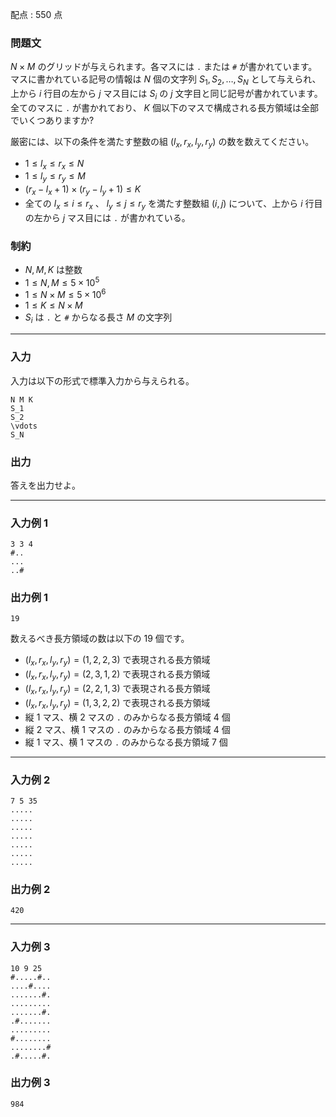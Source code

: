 配点 : $550$ 点

### 問題文

$N \times M$ のグリッドが与えられます。各マスには `.` または `#` が書かれています。  
マスに書かれている記号の情報は $N$ 個の文字列 $S_1,S_2,\dots,S_N$ として与えられ、上から $i$ 行目の左から $j$ マス目には $S_i$ の $j$ 文字目と同じ記号が書かれています。  
全てのマスに `.` が書かれており、 $K$ 個以下のマスで構成される長方領域は全部でいくつありますか?

厳密には、以下の条件を満たす整数の組 $(l_x,r_x,l_y,r_y)$ の数を数えてください。

  * $1 \le l_x \le r_x \le N$
  * $1 \le l_y \le r_y \le M$
  * $(r_x-l_x+1) \times (r_y-l_y+1) \le K$
  * 全ての $l_x \le i \le r_x$ 、 $l_y \le j \le r_y$ を満たす整数組 $(i,j)$ について、上から $i$ 行目の左から $j$ マス目には `.` が書かれている。



### 制約

  * $N,M,K$ は整数
  * $1 \le N,M \le 5 \times 10^5$
  * $1 \le N \times M \le 5 \times 10^6$
  * $1 \le K \le N \times M$
  * $S_i$ は `.` と `#` からなる長さ $M$ の文字列



* * *

### 入力

入力は以下の形式で標準入力から与えられる。
    
    
    N M K
    S_1
    S_2
    \vdots
    S_N

### 出力

答えを出力せよ。

* * *

### 入力例 1
    
    
    3 3 4
    #..
    ...
    ..#

### 出力例 1
    
    
    19

数えるべき長方領域の数は以下の $19$ 個です。

  * $(l_x,r_x,l_y,r_y) = (1,2,2,3)$ で表現される長方領域
  * $(l_x,r_x,l_y,r_y) = (2,3,1,2)$ で表現される長方領域
  * $(l_x,r_x,l_y,r_y) = (2,2,1,3)$ で表現される長方領域
  * $(l_x,r_x,l_y,r_y) = (1,3,2,2)$ で表現される長方領域
  * 縦 $1$ マス、横 $2$ マスの `.` のみからなる長方領域 $4$ 個
  * 縦 $2$ マス、横 $1$ マスの `.` のみからなる長方領域 $4$ 個
  * 縦 $1$ マス、横 $1$ マスの `.` のみからなる長方領域 $7$ 個



* * *

### 入力例 2
    
    
    7 5 35
    .....
    .....
    .....
    .....
    .....
    .....
    .....

### 出力例 2
    
    
    420

* * *

### 入力例 3
    
    
    10 9 25
    #.....#..
    ....#....
    .......#.
    .........
    .......#.
    .#.......
    .........
    #........
    ........#
    .#.....#.

### 出力例 3
    
    
    984